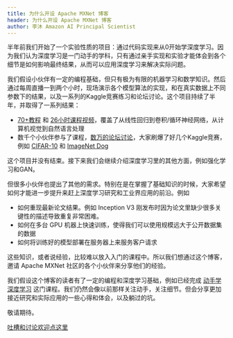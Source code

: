 ```yaml
---
title: 为什么开设 Apache MXNet 博客
header: 为什么开设 Apache MXNet 博客
author: 李沐 Amazon AI Principal Scientist
---
```




半年前我们开始了一个实验性质的项目：通过代码实现来从0开始学深度学习。因为我们认为深度学习是一门动手的学科，只有通过亲手实现和实验才能体会到各个细节是如何影响最终结果，从而可以应用深度学习来解决实际问题。

我们假设小伙伴有一定的编程基础，但只有极为有限的机器学习和数学知识。然后通过每周直播一到两个小时，现场演示各个模型算法的实现，和在真实数据上不同参数下的结果，以及一系列的Kaggle竞赛练习和论坛讨论。这个项目持续了半年，并取得了一系列结果：

- [70+教程](http://zh.gluon.ai/index.html) 和 [26小时课程视频](https://discuss.gluon.ai/t/topic/753)，覆盖了从线性回归到卷积/循环神经网络，从计算机视觉到自然语言处理
- 数千个小伙伴参与了课程，[数万的论坛讨论](https://discuss.gluon.ai/)，大家刷爆了好几个Kaggle竞赛，例如 [CIFAR-10](https://discuss.gluon.ai/t/topic/1545/) 和 [ImageNet Dog](https://discuss.gluon.ai/t/topic/2399/)


这个项目并没有结束。接下来我们会继续介绍深度学习里的其他方面，例如强化学习和GAN。

但很多小伙伴也提出了其他的需求。特别在是在掌握了基础知识的时候，大家希望如何才能进一步提升来赶上深度学习研究和工业界应用的前沿。例如

- 如何重现最新论文结果。例如 Inception V3 刚发布时因为论文里缺少很多关键性的描述导致重复非常困难。
- 如何在多台 GPU 机器上快速训练，使得我们可以使用规模远大于公开数据集的数据
- 如何将训练好的模型部署在服务器上来服务客户请求

这些知识，或者说经验，比较难以放入入门的课程中。所以我们想通过这个博客，邀请 Apache MXNet 社区的各个小伙伴来分享他们的经验。

我们假设这个博客的读者有了一定的编程和深度学习基础，例如已经完成 [动手学深度学习](https://discuss.gluon.ai/t/topic/753) 这门课程。我们仍然会像以前那样关注动手，关注细节。但会分享更加接近研究和实际应用的一些心得和体会，以及躺过的坑。

敬请期待。

[吐槽和讨论欢迎点这里](https://discuss.gluon.ai/t/topic/5455)
